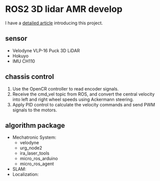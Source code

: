 # ROS2 3D lidar AMR develop

I have a [detailed article](https://hackmd.io/@ming0071/ROS2-notebook/%2F%40ming0071%2Fubuntu-reinstall-software) introducing this project.

## sensor 
- Velodyne VLP-16 Puck 3D LiDAR
- Hokuyo
- IMU CH110

## chassis control

1. Use the OpenCR controller to read encoder signals.
2. Receive the cmd_vel topic from ROS, and convert the central velocity into left and right wheel speeds using Ackermann steering.
3. Apply PID control to calculate the velocity commands and send PWM signals to the motors.

## algorithm package

- Mechatronic System:
    - velodyne
    - urg_node2
    - ira_laser_tools
    - micro_ros_arduino
    - micro_ros_agent
- SLAM:
- Localization: